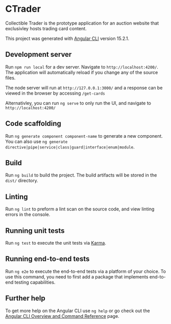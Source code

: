 # CTrader

Collectible Trader is the prototype application for an auction website that exclusivley hosts trading card content.

This project was generated with [Angular CLI](https://github.com/angular/angular-cli) version 15.2.1.

## Development server

Run `npm run local` for a dev server. Navigate to `http://localhost:4200/`. The application will automatically reload if you change any of the source files.

The node server will run at `http://127.0.0.1:3000/` and a response can be viewed in the browser by accessing `/get-cards`

Alternativley, you can run `ng serve` to only run the UI, and navigate to `http://localhost:4200/`

## Code scaffolding

Run `ng generate component component-name` to generate a new component. You can also use `ng generate directive|pipe|service|class|guard|interface|enum|module`.

## Build

Run `ng build` to build the project. The build artifacts will be stored in the `dist/` directory.

## Linting

Run `ng lint` to preform a lint scan on the source code, and view linting errors in the console.

## Running unit tests

Run `ng test` to execute the unit tests via [Karma](https://karma-runner.github.io).

## Running end-to-end tests

Run `ng e2e` to execute the end-to-end tests via a platform of your choice. To use this command, you need to first add a package that implements end-to-end testing capabilities.

## Further help

To get more help on the Angular CLI use `ng help` or go check out the [Angular CLI Overview and Command Reference](https://angular.io/cli) page.
